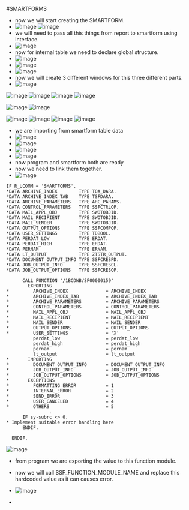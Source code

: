#SMARTFORMS
- now we will start creating the SMARTFORM.
- ![image](https://github.com/bhuvabhavik/MY-ABAP-CHEATSHEET/assets/49744703/a673c4a7-a04e-4f5f-adb5-4ff1af44ebba)
![image](https://github.com/bhuvabhavik/MY-ABAP-CHEATSHEET/assets/49744703/66f2e9a6-85b1-4a45-b8b3-8aafe24f5f44)
- we will need to pass all this things from report to smartform using interface.
- ![image](https://github.com/bhuvabhavik/MY-ABAP-CHEATSHEET/assets/49744703/6838585d-8922-4ae8-b6e1-4d9bff641232)
- now for internal table we need to declare global structure.
- ![image](https://github.com/bhuvabhavik/MY-ABAP-CHEATSHEET/assets/49744703/69b04a32-234e-4208-8f9f-dcd216349fce)
- ![image](https://github.com/bhuvabhavik/MY-ABAP-CHEATSHEET/assets/49744703/e76d45ac-5929-408e-a81c-5acea2821d67)
- ![image](https://github.com/bhuvabhavik/MY-ABAP-CHEATSHEET/assets/49744703/560479f9-7af3-48fc-8066-c88ba7d08f80)
- now we will create 3 different windows for this three different parts.
- ![image](https://github.com/bhuvabhavik/MY-ABAP-CHEATSHEET/assets/49744703/e698f454-584c-43ac-bbaf-571e59ba9952)


![image](https://github.com/bhuvabhavik/MY-ABAP-CHEATSHEET/assets/49744703/5106efa1-3775-44dd-92ce-f580bf62085a)
![image](https://github.com/bhuvabhavik/MY-ABAP-CHEATSHEET/assets/49744703/e08a2f8f-642f-417b-9e27-1b5af5a2a7f5)
![image](https://github.com/bhuvabhavik/MY-ABAP-CHEATSHEET/assets/49744703/ccb312c7-661c-4b84-89a5-2e8f52ff6408)
![image](https://github.com/bhuvabhavik/MY-ABAP-CHEATSHEET/assets/49744703/91c8d53f-9d00-4beb-9706-394ab32ffcb8)

![image](https://github.com/bhuvabhavik/MY-ABAP-CHEATSHEET/assets/49744703/30020c2a-02c2-43d2-91ca-c33b460f58f7)
![image](https://github.com/bhuvabhavik/MY-ABAP-CHEATSHEET/assets/49744703/7806576b-0f3f-48c8-9736-d1653b42834a)

![image](https://github.com/bhuvabhavik/MY-ABAP-CHEATSHEET/assets/49744703/485978f2-cdc4-42e1-ad52-ed4bb9a8e1d1)
![image](https://github.com/bhuvabhavik/MY-ABAP-CHEATSHEET/assets/49744703/7c9e574d-17a9-48c9-989d-665b0a86bb24)
 ![image](https://github.com/bhuvabhavik/MY-ABAP-CHEATSHEET/assets/49744703/855a4795-2542-4b6c-a929-bdd53f9c02f6)
![image](https://github.com/bhuvabhavik/MY-ABAP-CHEATSHEET/assets/49744703/f81b4513-990e-4f82-bedd-664faa41f9ad)
- we are importing from smartform table data
- ![image](https://github.com/bhuvabhavik/MY-ABAP-CHEATSHEET/assets/49744703/23a0df9e-6fb4-4b3e-afe2-0c6a27cf1f62)
- ![image](https://github.com/bhuvabhavik/MY-ABAP-CHEATSHEET/assets/49744703/45920a68-e0a0-44c9-921a-6e2281896ae9)
- ![image](https://github.com/bhuvabhavik/MY-ABAP-CHEATSHEET/assets/49744703/ca77f7d2-0824-4c2f-b11b-f328adb35d24)
- ![image](https://github.com/bhuvabhavik/MY-ABAP-CHEATSHEET/assets/49744703/6f6465b7-5690-4e44-8b24-6c5e2a18f48f)
- now program and smartform both are ready
- now we need to link them together.
- ![image](https://github.com/bhuvabhavik/MY-ABAP-CHEATSHEET/assets/49744703/cad73e73-6585-45ff-86b5-b62fa575cbb5)

```abap
IF R_UCOMM = 'SMARTFORMS'.
*DATA ARCHIVE_INDEX        TYPE TOA_DARA.
*DATA ARCHIVE_INDEX_TAB    TYPE TSFDARA.
*DATA ARCHIVE_PARAMETERS   TYPE ARC_PARAMS.
*DATA CONTROL_PARAMETERS   TYPE SSFCTRLOP.
*DATA MAIL_APPL_OBJ        TYPE SWOTOBJID.
*DATA MAIL_RECIPIENT       TYPE SWOTOBJID.
*DATA MAIL_SENDER          TYPE SWOTOBJID.
*DATA OUTPUT_OPTIONS       TYPE SSFCOMPOP.
*DATA USER_SETTINGS        TYPE TDBOOL.
*DATA PERDAT_LOW           TYPE ERDAT.
*DATA PERDAT_HIGH          TYPE ERDAT.
*DATA PERNAM               TYPE ERNAM.
*DATA LT_OUTPUT            TYPE ZTSTR_OUTPUT.
*DATA DOCUMENT_OUTPUT_INFO TYPE SSFCRESPD.
*DATA JOB_OUTPUT_INFO      TYPE SSFCRESCL.
*DATA JOB_OUTPUT_OPTIONS   TYPE SSFCRESOP.

      CALL FUNCTION '/1BCDWB/SF00000159'
        EXPORTING
*         ARCHIVE_INDEX              = ARCHIVE_INDEX
*         ARCHIVE_INDEX_TAB          = ARCHIVE_INDEX_TAB
*         ARCHIVE_PARAMETERS         = ARCHIVE_PARAMETERS
*         CONTROL_PARAMETERS         = CONTROL_PARAMETERS
*         MAIL_APPL_OBJ              = MAIL_APPL_OBJ
*         MAIL_RECIPIENT             = MAIL_RECIPIENT
*         MAIL_SENDER                = MAIL_SENDER
*         OUTPUT_OPTIONS             = OUTPUT_OPTIONS
*         USER_SETTINGS              = 'X'
          perdat_low                 = perdat_low
          perdat_high                = perdat_high
          pernam                     = pernam
          lt_output                  = lt_output
*       IMPORTING
*         DOCUMENT_OUTPUT_INFO       = DOCUMENT_OUTPUT_INFO
*         JOB_OUTPUT_INFO            = JOB_OUTPUT_INFO
*         JOB_OUTPUT_OPTIONS         = JOB_OUTPUT_OPTIONS
*       EXCEPTIONS
*         FORMATTING_ERROR           = 1
*         INTERNAL_ERROR             = 2
*         SEND_ERROR                 = 3
*         USER_CANCELED              = 4
*         OTHERS                     = 5
                .
      IF sy-subrc <> 0.
* Implement suitable error handling here
      ENDIF.
      
  ENDIF.
```
![image](https://github.com/bhuvabhavik/MY-ABAP-CHEATSHEET/assets/49744703/0b78c5c0-cf4c-4e0e-bbc5-7478adb9e02a)

- from program we are exporting the value to this function module.

- now we will call SSF_FUNCTION_MODULE_NAME and replace this hardcoded value as it can causes error.

- ![image](https://github.com/bhuvabhavik/MY-ABAP-CHEATSHEET/assets/49744703/9275c879-6ee3-4536-a707-15bd49ba76cb)
- 


